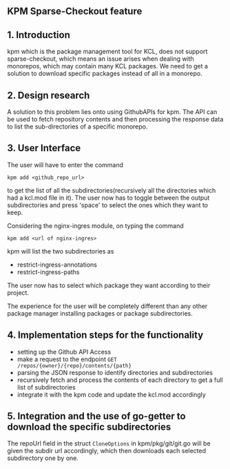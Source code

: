 ## KPM Sparse-Checkout feature

## 1. Introduction
kpm which is the package management tool for KCL, does not support sparse-checkout, which means an issue arises when dealing with monorepos, which may contain many KCL packages. We need to get a solution to download specific packages instead of all in a monorepo.

## 2. Design research 
A solution to this problem lies onto using GithubAPIs for kpm. The API can be used to fetch repository contents and then processing the response data to list the sub-directories of a specific monorepo. 

## 3. User Interface 
The user will have to enter the command 
```
kpm add <github_repo_url>
```
to get the list of all the subdirectories(recursively all the directories which had a kcl.mod file in it). The user now has to toggle between the output subdirectories and press 'space' to select the ones which they want to keep. 

Considering the nginx-ingres module, on typing the command 

```
kpm add <url of nginx-ingres>
``` 
kpm will list the two subdirectories as 
- restrict-ingress-annotations
- restrict-ingress-paths

The user now has to select which package they want according to their project.

The experience for the user will be completely different than any other package manager installing packages or package subdirectories.

## 4. Implementation steps for the functionality
- setting up the Github API Access
- make a request to the endpoint `GET /repos/{owner}/{repo}/contents/{path}`
- parsing the JSON response to identify directories and subdirectories
- recursively fetch and process the contents of each directory to get a full list of subdirectories
- integrate it with the kpm code and update the kcl.mod accordingly

## 5. Integration and the use of go-getter to download the specific subdirectories

The repoUrl field in the struct `CloneOptions` in kpm/pkg/git/git.go will be given the subdir url accordingly, which then downloads each selected subdirectory one by one.
